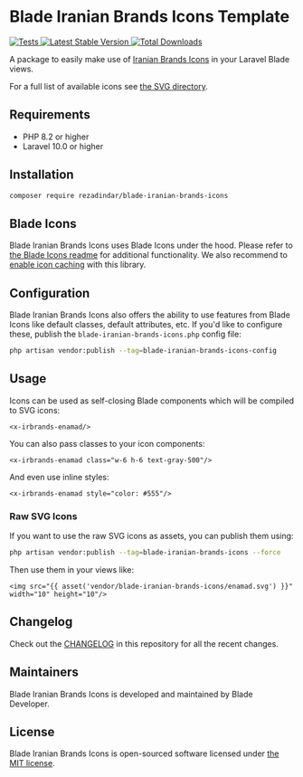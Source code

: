 # Blade Iranian Brands Icons Template

<a href="https://github.com/rezadindar/blade-iranian-brands-icons/actions?query=workflow%3ATests">
    <img src="https://github.com/blade-ui-kit/blade-iranian-brands-icons/workflows/Tests/badge.svg" alt="Tests">
</a>
<a href="https://packagist.org/packages/rezadindar/blade-iranian-brands-icons">
    <img src="https://img.shields.io/packagist/v/rezadindar/blade-iranian-brands-icons" alt="Latest Stable Version">
</a>
<a href="https://packagist.org/packages/rezadindar/blade-iranian-brands-icons">
    <img src="https://img.shields.io/packagist/dt/rezadindar/blade-iranian-brands-icons" alt="Total Downloads">
</a>

A package to easily make use of [Iranian Brands Icons](https://github.com/rezadindar/blade-iranian-brands-icons) in your Laravel Blade views.

For a full list of available icons see [the SVG directory](resources/svg).

## Requirements

- PHP 8.2 or higher
- Laravel 10.0 or higher

## Installation

```bash
composer require rezadindar/blade-iranian-brands-icons
```

## Blade Icons

Blade Iranian Brands Icons uses Blade Icons under the hood. Please refer to [the Blade Icons readme](https://github.com/blade-ui-kit/blade-icons) for additional functionality. We also recommend to [enable icon caching](https://github.com/blade-ui-kit/blade-icons#caching) with this library.

## Configuration

Blade Iranian Brands Icons also offers the ability to use features from Blade Icons like default classes, default attributes, etc. If you'd like to configure these, publish the `blade-iranian-brands-icons.php` config file:

```bash
php artisan vendor:publish --tag=blade-iranian-brands-icons-config
```

## Usage

Icons can be used as self-closing Blade components which will be compiled to SVG icons:

```blade
<x-irbrands-enamad/>
```

You can also pass classes to your icon components:

```blade
<x-irbrands-enamad class="w-6 h-6 text-gray-500"/>
```

And even use inline styles:

```blade
<x-irbrands-enamad style="color: #555"/>
```

### Raw SVG Icons

If you want to use the raw SVG icons as assets, you can publish them using:

```bash
php artisan vendor:publish --tag=blade-iranian-brands-icons --force
```

Then use them in your views like:

```blade
<img src="{{ asset('vendor/blade-iranian-brands-icons/enamad.svg') }}" width="10" height="10"/>
```

## Changelog

Check out the [CHANGELOG](CHANGELOG.md) in this repository for all the recent changes.

## Maintainers

Blade Iranian Brands Icons is developed and maintained by Blade Developer.

## License

Blade Iranian Brands Icons is open-sourced software licensed under [the MIT license](LICENSE.md).
